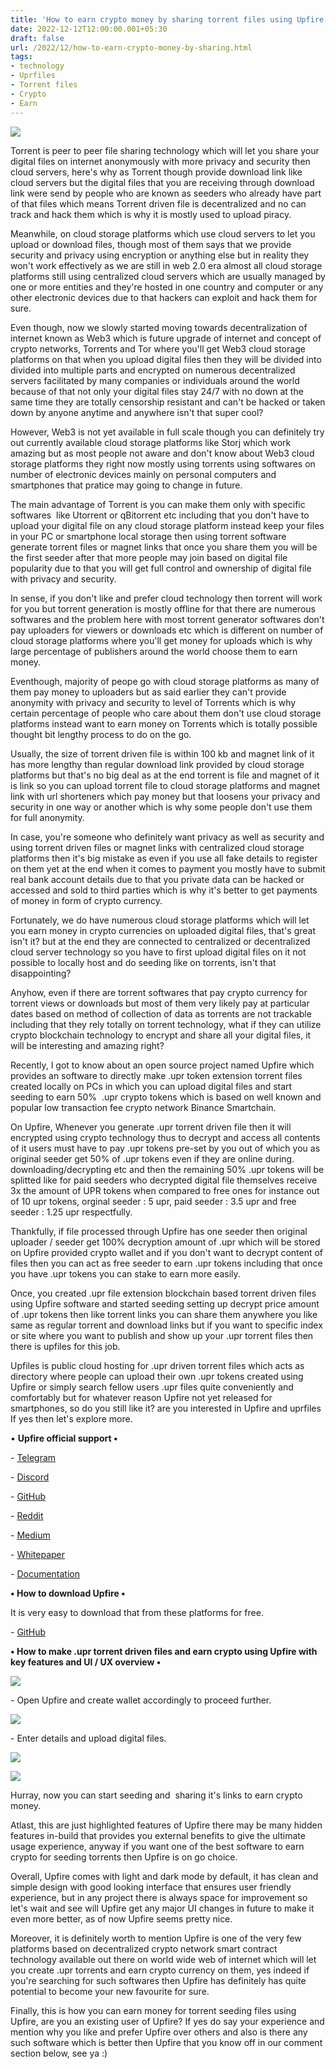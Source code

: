 ```yaml
---
title: 'How to earn crypto money by sharing torrent files using Upfire. '
date: 2022-12-12T12:00:00.001+05:30
draft: false
url: /2022/12/how-to-earn-crypto-money-by-sharing.html
tags: 
- technology
- Uprfiles
- Torrent files
- Crypto
- Earn
---
```


 [![](https://lh3.googleusercontent.com/-4j-7IYg3M18/Y5eGGQAmIEI/AAAAAAAAPu0/w9JwpgzVmbE7BuNMh8vPCfAJCjVR5P_EACNcBGAsYHQ/s1600/1670874645769722-0.png)](https://lh3.googleusercontent.com/-4j-7IYg3M18/Y5eGGQAmIEI/AAAAAAAAPu0/w9JwpgzVmbE7BuNMh8vPCfAJCjVR5P_EACNcBGAsYHQ/s1600/1670874645769722-0.png) 

  

Torrent is peer to peer file sharing technology which will let you share your digital files on internet anonymously with more privacy and security then cloud servers, here's why as Torrent though provide download link like cloud servers but the digital files that you are receiving through download link were send by people who are known as seeders who already have part of that files which means Torrent driven file is decentralized and no can track and hack them which is why it is mostly used to upload piracy.

Meanwhile, on cloud storage platforms which use cloud servers to let you upload or download files, though most of them says that we provide security and privacy using encryption or anything else but in reality they won't work effectively as we are still in web 2.0 era almost all cloud storage platforms still using centralized cloud servers which are usually managed by one or more entities and they're hosted in one country and computer or any other electronic devices due to that hackers can exploit and hack them for sure.

Even though, now we slowly started moving towards decentralization of internet known as Web3 which is future upgrade of internet and concept of crypto networks, Torrents and Tor where you'll get Web3 cloud storage platforms on that when you upload digital files then they will be divided into divided into multiple parts and encrypted on numerous decentralized servers facilitated by many companies or individuals around the world because of that not only your digital files stay 24/7 with no down at the same time they are totally censorship resistant and can't be hacked or taken down by anyone anytime and anywhere isn't that super cool?

However, Web3 is not yet available in full scale though you can definitely try out currently available cloud storage platforms like Storj which work amazing but as most people not aware and don't know about Web3 cloud storage platforms they right now mostly using torrents using softwares on number of electronic devices mainly on personal computers and smartphones that pratice may going to change in future.

The main advantage of Torrent is you can make them only with specific softwares  like Utorrent or qBitorrent etc including that you don't have to upload your digital file on any cloud storage platform instead keep your files in your PC or smartphone local storage then using torrent software generate torrent files or magnet links that once you share them you will be the first seeder after that more people may join based on digital file popularity due to that you will get full control and ownership of digital file with privacy and security.

In sense, if you don't like and prefer cloud technology then torrent will work for you but torrent generation is mostly offline for that there are numerous softwares and the problem here with most torrent generator softwares don't pay uploaders for viewers or downloads etc which is different on number of cloud storage platforms where you'll get money for uploads which is why large percentage of publishers around the world choose them to earn money.

Eventhough, majority of peope go with cloud storage platforms as many of them pay money to uploaders but as said earlier they can't provide anonymity with privacy and security to level of Torrents which is why certain percentage of people who care about them don't use cloud storage platforms instead want to earn money on Torrents which is totally possible thought bit lengthy process to do on the go.

Usually, the size of torrent driven file is within 100 kb and magnet link of it has more lengthy than regular download link provided by cloud storage platforms but that's no big deal as at the end torrent is file and magnet of it is link so you can upload torrent file to cloud storage platforms and magnet link with url shorteners which pay money but that loosens your privacy and security in one way or another which is why some people don't use them for full anonymity.

In case, you're someone who definitely want privacy as well as security and using torrent driven files or magnet links with centralized cloud storage platforms then it's big mistake as even if you use all fake details to register on them yet at the end when it comes to payment you mostly have to submit real bank account details due to that you private data can be hacked or accessed and sold to third parties which is why it's better to get payments of money in form of crypto currency.

Fortunately, we do have numerous cloud storage platforms which will let you earn money in crypto currencies on uploaded digital files, that's great isn't it? but at the end they are connected to centralized or decentralized cloud server technology so you have to first upload digital files on it not possible to locally host and do seeding like on torrents, isn't that disappointing?

Anyhow, even if there are torrent softwares that pay crypto currency for torrent views or downloads but most of them very likely pay at particular dates based on method of collection of data as torrents are not trackable including that they rely totally on torrent technology, what if they can utilize crypto blockchain technology to encrypt and share all your digital files, it will be interesting and amazing right?

Recently, I got to know about an open source project named Upfire which provides an software to directly make .upr token extension torrent files created locally on PCs in which you can upload digital files and start seeding to earn 50%  .upr crypto tokens which is based on well known and popular low transaction fee crypto network Binance Smartchain.

On Upfire, Whenever you generate .upr torrent driven file then it will encrypted using crypto technology thus to decrypt and access all contents of it users must have to pay .upr tokens pre-set by you out of which you as original seeder get 50% of .upr tokens even if they are online during. downloading/decrypting etc and then the remaining 50% .upr tokens will be splitted like for paid seeders who decrypted digital file themselves receive 3x the amount of UPR tokens when compared to free ones for instance out of 10 upr tokens, orginal seeder : 5 upr, paid seeder : 3.5 upr and free seeder : 1.25 upr respectfully.

Thankfully, if file processed through Upfire has one seeder then original uploader / seeder get 100% decryption amount of .upr which will be stored on Upfire provided crypto wallet and if you don't want to decrypt content of files then you can act as free seeder to earn .upr tokens including that once you have .upr tokens you can stake to earn more easily.

Once, you created .upr file extension blockchain based torrent driven files using Upfire software and started seeding setting up decrypt price amount of .upr tokens then like torrent links you can share them anywhere you like same as regular torrent and download links but if you want to specific index or site where you want to publish and show up your .upr torrent files then there is upfiles for this job.

Upfiles is public cloud hosting for .upr driven torrent files which acts as directory where people can upload their own .upr tokens created using Upfire or simply search fellow users .upr files quite conveniently and comfortably but for whatever reason Upfire not yet released for smartphones, so do you still like it? are you interested in Upfire and uprfiles If yes then let's explore more.

• **Upfire official support •**

  

\- [Telegram](https://t.me/upfireofficial)

\- [Discord](https://discord.gg/Y9RQGbeeDR)

\- [GitHub](https://github.com/upfiring/upfiring-update/releases)

\- [Reddit](http://reddit.com/r/upfire)

\- [Medium](https://medium.com/upfire/)

\- [Whitepaper](https://upfire.com/whitepaper)

\- [Documentation](https://upfire.com/documentation)

**• How to download Upfire •**

It is very easy to download that from these platforms for free.

  

\- [GitHub](https://github.com/UpfireHQ/upfire-update/releases)

**• How to make .upr torrent driven files and earn crypto using Upfire with key features and UI / UX overview •**

 **[![](https://lh3.googleusercontent.com/-fXyIvRbkAIM/Y5eGFjnSw2I/AAAAAAAAPuw/JsuHZpqaVAYP_f6n7uKg0b2A4ibvwJDvgCNcBGAsYHQ/s1600/1670874642291471-1.png)](https://lh3.googleusercontent.com/-fXyIvRbkAIM/Y5eGFjnSw2I/AAAAAAAAPuw/JsuHZpqaVAYP_f6n7uKg0b2A4ibvwJDvgCNcBGAsYHQ/s1600/1670874642291471-1.png)** 

\- Open Upfire and create wallet accordingly to proceed further.

  

 [![](https://lh3.googleusercontent.com/-Vjdw4jXlAoI/Y5eGEpIwoFI/AAAAAAAAPus/QfpRCE1bsGQsFCq4psyru7Ggz0AFvOx0QCNcBGAsYHQ/s1600/1670874638315693-2.png)](https://lh3.googleusercontent.com/-Vjdw4jXlAoI/Y5eGEpIwoFI/AAAAAAAAPus/QfpRCE1bsGQsFCq4psyru7Ggz0AFvOx0QCNcBGAsYHQ/s1600/1670874638315693-2.png) 

  

\- Enter details and upload digital files.

  

 [![](https://lh3.googleusercontent.com/-XSeGMli-eeo/Y5eGDpnS3KI/AAAAAAAAPuo/We7mAAXdOQQf2M9L2qYQZvuFgFbXqiGDACNcBGAsYHQ/s1600/1670874634757045-3.png)](https://lh3.googleusercontent.com/-XSeGMli-eeo/Y5eGDpnS3KI/AAAAAAAAPuo/We7mAAXdOQQf2M9L2qYQZvuFgFbXqiGDACNcBGAsYHQ/s1600/1670874634757045-3.png) 

  

 [![](https://lh3.googleusercontent.com/-_5Q9CqgE04g/Y5eGCmr_2wI/AAAAAAAAPuk/TtiW6nv8iwcHLbbIYjNhWnVTbxUqMa_GgCNcBGAsYHQ/s1600/1670874630131496-4.png)](https://lh3.googleusercontent.com/-_5Q9CqgE04g/Y5eGCmr_2wI/AAAAAAAAPuk/TtiW6nv8iwcHLbbIYjNhWnVTbxUqMa_GgCNcBGAsYHQ/s1600/1670874630131496-4.png) 

  

Hurray, now you can start seeding and  sharing it's links to earn crypto money.

  

Atlast, this are just highlighted features of Upfire there may be many hidden features in-build that provides you external benefits to give the ultimate usage experience, anyway if you want one of the best software to earn crypto for seeding torrents then Upfire is on go choice.

  

Overall, Upfire comes with light and dark mode by default, it has clean and simple design with good looking interface that ensures user friendly experience, but in any project there is always space for improvement so let's wait and see will Upfire get any major UI changes in future to make it even more better, as of now Upfire seems pretty nice.

  

Moreover, it is definitely worth to mention Upfire is one of the very few platforms based on decentralized crypto network smart contract technology available out there on world wide web of internet which will let you create .upr torrents and earn crypto currency on them, yes indeed if you're searching for such softwares then Upfire has definitely has quite potential to become your new favourite for sure.

  

Finally, this is how you can earn money for torrent seeding files using Upfire, are you an existing user of Upfire? If yes do say your experience and mention why you like and prefer Upfire over others and also is there any such software which is better then Upfire that you know off in our comment section below, see ya :)